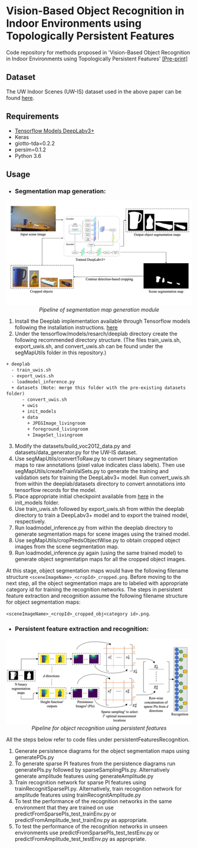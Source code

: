 # Vision-Based Object Recognition in Indoor Environments using Topologically Persistent Features
Code repository for methods proposed in 'Vision-Based Object Recognition in Indoor Environments using Topologically Persistent Features' [[Pre-print]](https://arxiv.org/abs/2010.03196)

## Dataset
The UW Indoor Scenes (UW-IS) dataset used in the above paper can be found [here](https://data.mendeley.com/datasets/dxzf29ttyh/).

## Requirements
* [Tensorflow Models DeepLabv3+](https://github.com/tensorflow/models/tree/master/research/deeplab)
* Keras
* giotto-tda=0.2.2
* persim=0.1.2
* Python 3.6


## Usage
* ### Segmentation map generation: 
<p align="center">
    <img src="https://github.com/smartslab/objectRecognitionTopologicalFeatures/blob/181f88f2f8fce88cc5bf6410580394a80e461c2d/segmentationMapGeneration.png" width="840"> <br />
    <em> Pipeline of segmentation map generation module</em>
</p>



1. Install the Deeplab implementation available through Tensorflow models following the installation instructions. [here](https://github.com/tensorflow/models/blob/master/research/deeplab/g3doc/installation.md) 
2. Under the tensorflow/models/resarch/deeplab directory create the following recommended directory structure. (The files train_uwis.sh, export_uwis.sh, and convert_uwis.sh can be found under the segMapUtils folder in this repository.)

```
+ deeplab
  - train_uwis.sh
  - export_uwis.sh
  - loadmodel_inference.py
  + datasets (Note: merge this folder with the pre-existing datasets folder)
      - convert_uwis.sh
      + uwis
      + init_models
      + data
        + JPEGImage_livingroom
        + foreground_livingroom
        + ImageSet_livingroom
```   
  
3. Modify the datasets/build_voc2012_data.py and datasets/data_generator.py for the UW-IS dataset.
4. Use segMapUtils/convertToRaw.py to convert binary segmentation maps to raw annotations (pixel value indicates class labels). Then use segMapUtils/createTrainValSets.py to generate the training and validation sets for training the DeepLabv3+ model. Run convert_uwis.sh from within the deeplab/datasets directory to convert annotations into tensorflow records for the model.
5. Place appropriate initial checkpoint available from [here](https://github.com/tensorflow/models/tree/master/research/deeplab) in the init_models folder.
6. Use train_uwis.sh followed by export_uwis.sh from within the deeplab directory to train a DeepLabv3+ model and to export the trained model, respectively.
7. Run loadmodel_inference.py from within the deeplab directory to generate segmentation maps for scene images using the trained model.
8. Use segMapUtils/cropPredsObjectWise.py to obtain cropped object images from the scene segmentation map.
9. Run loadmodel_inference.py again (using the same trained model) to generate object segmentatipn maps for all the cropped object images.

At this stage, object segmentation maps would have the following filename structure `<sceneImageName>_<cropId>_cropped.png`. Before moving to the next step, all the object segmentation maps are to labeled with appropriate category id for training the recognition networks. The steps in persistent feature extraction and recognition assume the following filename structure for object segmentation maps:

`<sceneImageName>_<cropId>_cropped_obj<category id>.png`.

* ### Persistent feature extraction and recognition:

<p align="center">
    <img src="https://github.com/smartslab/objectRecognitionTopologicalFeatures/blob/181f88f2f8fce88cc5bf6410580394a80e461c2d/recognitionUsingPersistenceFeatures.png" width="840"> <br />
    <em> Pipeline for object recognition using persistent features </em>
</p>

  All the steps below refer to code files under persistentFeaturesRecognition.
1. Generate persistence diagrams for the object segmentation maps using generatePDs.py 
2. To generate sparse PI features from the persistence diagrams run generatePIs.py followed by sparseSamplingPIs.py. Alternatively generate amplitude features using generateAmplitude.py
3. Train recognition network for sparse PI features using trainRecognitSparsePI.py. Alternatively, train recognition network for amplitude features using trainRecognitAmplitude.py
4. To test the performance of the recognition networks in the same environment that they are trained on use predictFromSparsePIs_test_trainEnv.py or predictFromAmplitude_test_trainEnv.py as appropriate.
5. To test the performance of the recognition networks in unseen environments use predictFromSparsePIs_test_testEnv.py or predictFromAmplitude_test_testEnv.py as appropriate.
